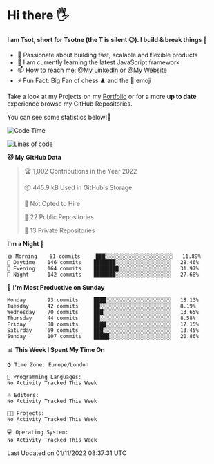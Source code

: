 # Hi there :raised_hand_with_fingers_splayed:
#### I am Tsot, short for Tsotne (the T is silent :wink:). I build & break things :space_invader:
- :telescope: Passionate about building fast, scalable and flexible products
- :seedling: I am currently learning the latest JavaScript framework 
- :mailbox: How to reach me: [@My LinkedIn](https://www.linkedin.com/in/tsotne-gvadzabia/) or [@My Website](https://tsotne.co.uk/contact)
- :zap: Fun Fact: Big Fan of chess ♟ and the 👾 emoji

Take a look at my Projects on my [Portfolio](https://tsotne.co.uk/) or for a more **up to date** experience browse my GitHub Repositories.

You can see some statistics below!:space_invader:
<!--START_SECTION:waka-->
![Code Time](http://img.shields.io/badge/Code%20Time-761%20hrs%202%20mins-blue)

![Lines of code](https://img.shields.io/badge/From%20Hello%20World%20I%27ve%20Written-625%20Thousand%20lines%20of%20code-blue)

**🐱 My GitHub Data** 

> 🏆 1,002 Contributions in the Year 2022
 > 
> 📦 445.9 kB Used in GitHub's Storage 
 > 
> 🚫 Not Opted to Hire
 > 
> 📜 22 Public Repositories 
 > 
> 🔑 13 Private Repositories  
 > 
**I'm a Night 🦉** 

```text
🌞 Morning    61 commits     ███░░░░░░░░░░░░░░░░░░░░░░   11.89% 
🌆 Daytime    146 commits    ███████░░░░░░░░░░░░░░░░░░   28.46% 
🌃 Evening    164 commits    ████████░░░░░░░░░░░░░░░░░   31.97% 
🌙 Night      142 commits    ███████░░░░░░░░░░░░░░░░░░   27.68%

```
📅 **I'm Most Productive on Sunday** 

```text
Monday       93 commits     ████░░░░░░░░░░░░░░░░░░░░░   18.13% 
Tuesday      42 commits     ██░░░░░░░░░░░░░░░░░░░░░░░   8.19% 
Wednesday    70 commits     ███░░░░░░░░░░░░░░░░░░░░░░   13.65% 
Thursday     44 commits     ██░░░░░░░░░░░░░░░░░░░░░░░   8.58% 
Friday       88 commits     ████░░░░░░░░░░░░░░░░░░░░░   17.15% 
Saturday     69 commits     ███░░░░░░░░░░░░░░░░░░░░░░   13.45% 
Sunday       107 commits    █████░░░░░░░░░░░░░░░░░░░░   20.86%

```


📊 **This Week I Spent My Time On** 

```text
⌚︎ Time Zone: Europe/London

💬 Programming Languages: 
No Activity Tracked This Week

🔥 Editors: 
No Activity Tracked This Week

🐱‍💻 Projects: 
No Activity Tracked This Week

💻 Operating System: 
No Activity Tracked This Week

```


 Last Updated on 01/11/2022 08:37:31 UTC
<!--END_SECTION:waka-->
